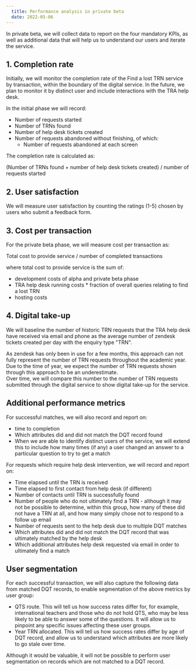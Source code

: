 ```yaml
---
  title: Performance analysis in private beta
  date: 2022-05-06
---
```


In private beta, we will collect data to report on the four mandatory KPIs, as well as additional data that will help us to understand our users and iterate the service. 

## 1. Completion rate

Initially, we will monitor the completion rate of the Find a lost TRN service by transaction, within the boundary of the digital service. In the future, we plan to monitor it by distinct user and include interactions with the TRA help desk.

In the initial phase we will record:
- Number of requests started
- Number of TRNs found
- Number of help desk tickets created
- Number of requests abandoned without finishing, of which:
    - Number of requests abandoned at each screen

The completion rate is calculated as:

(Number of TRNs found + number of help desk tickets created) / number of requests started

## 2. User satisfaction

We will measure user satisfaction by counting the ratings (1-5) chosen by users who submit a feedback form.

## 3. Cost per transaction

For the private beta phase, we will measure cost per transaction as:

Total cost to provide service / number of completed transactions

where total cost to provide service is the sum of:
- development costs of alpha and private beta phase
- TRA help desk running costs * fraction of overall queries relating to find a lost TRN
- hosting costs

## 4. Digital take-up

We will baseline the number of historic TRN requests that the TRA help desk have received via email and phone as the average number of zendesk tickets created per day with the enquiry type "TRN". 

As zendesk has only been in use for a few months, this approach can not fully represent the number of TRN requests throughout the academic year. Due to the time of year, we expect the number of TRN requests shown through this approach to be an underestimate.   
Over time, we will compare this number to the number of TRN requests submitted through the digital service to show digital take-up for the service.

## Additional performance metrics

For successful matches, we will also record and report on:
- time to completion
- Which attributes did and did not match the DQT record found
- When we are able to identify distinct users of the service, we will extend this to include how many times (if any) a user changed an answer to a particular question to try to get a match

For requests which require help desk intervention, we will record and report on:
- Time elapsed until the TRN is received
- Time elapsed to first contact from help desk (if different)
- Number of contacts until TRN is successfully found
- Number of people who do not ultimately find a TRN - although it may not be possible to determine, within this group, how many of these did not have a TRN at all, and how many simply chose not to respond to a follow up email
- Number of requests sent to the help desk due to multiple DQT matches
- Which attributes did and did not match the DQT record that was ultimately matched by the help desk
- Which additional attributes help desk requested via email in order to ultimately find a match

## User segmentation

For each successful transaction, we will also capture the following data from matched DQT records, to enable segmentation of the above metrics by user group:
- QTS route. This will tell us how success rates differ for, for example, international teachers and those who do not hold QTS, who may be less likely to be able to answer some of the questions. It will allow us to pinpoint any specific issues affecting these user groups.
- Year TRN allocated. This will tell us how success rates differ by age of DQT record, and allow us to understand which attributes are more likely to go stale over time.

Although it would be valuable, it will not be possible to perform user segmentation on records which are not matched to a DQT record.